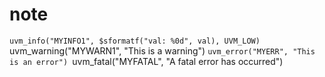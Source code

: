 # note

`uvm_info("MYINFO1", $sformatf("val: %0d", val), UVM_LOW)
`uvm_warning("MYWARN1", "This is a warning")
`uvm_error("MYERR", "This is an error")
`uvm_fatal("MYFATAL", "A fatal error has occurred")
